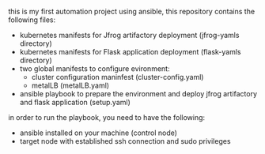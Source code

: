this is my first automation project using ansible,
this repository contains the following files:
- kubernetes manifests for Jfrog artifactory deployment (jfrog-yamls directory)
- kubernetes manifests for Flask application deployment (flask-yamls directory)
- two global manifests to configure evironment: 
    - cluster configuration maninfest (cluster-config.yaml)
    - metalLB (metalLB.yaml)
- ansible playbook to prepare the environment and deploy jfrog artifactory and flask application (setup.yaml)

in order to run the playbook, you need to have the following:
- ansible installed on your machine (control node)
- target node with established ssh connection and sudo privileges